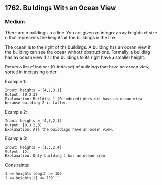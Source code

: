 ## 1762. Buildings With an Ocean View
### Medium

There are n buildings in a line. You are given an integer array heights of size n that represents the heights of the buildings in the line.

The ocean is to the right of the buildings. A building has an ocean view if the building can see the ocean without obstructions. Formally, a building has an ocean view if all the buildings to its right have a smaller height.

Return a list of indices (0-indexed) of buildings that have an ocean view, sorted in increasing order.

 
Example 1:
```
Input: heights = [4,2,3,1]
Output: [0,2,3]
Explanation: Building 1 (0-indexed) does not have an ocean view because building 2 is taller.
```

Example 2:
```
Input: heights = [4,3,2,1]
Output: [0,1,2,3]
Explanation: All the buildings have an ocean view.
```

Example 3:
```
Input: heights = [1,3,2,4]
Output: [3]
Explanation: Only building 3 has an ocean view.
 ```

Constraints:
```
1 <= heights.length <= 105
1 <= heights[i] <= 109```